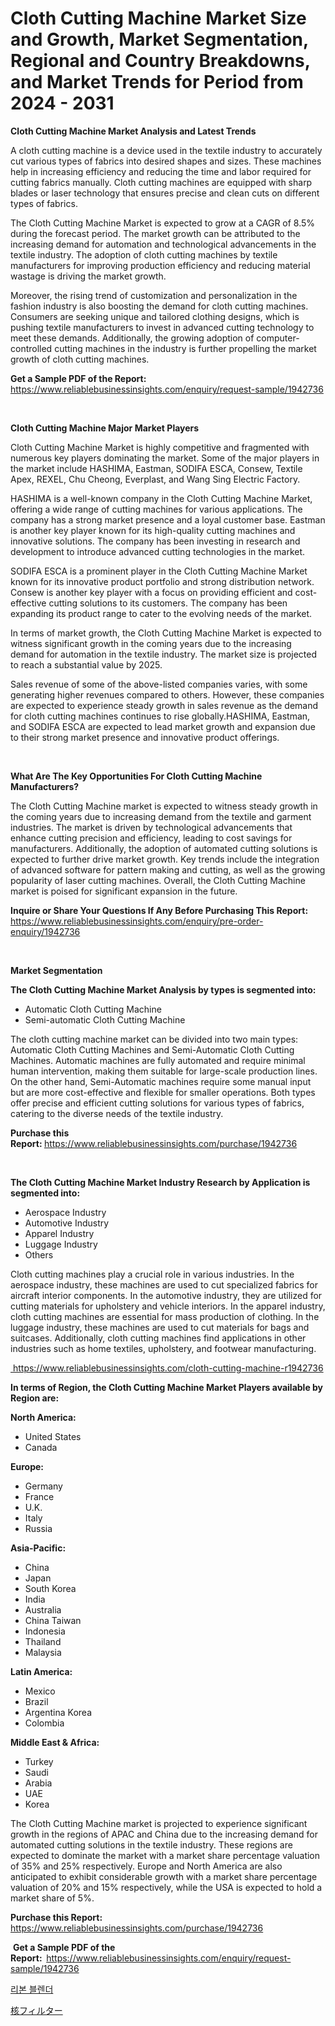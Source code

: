 <p><h1>Cloth Cutting Machine Market Size and Growth, Market Segmentation, Regional and Country Breakdowns, and Market Trends for Period from 2024 -  2031</h1></p><p><strong>Cloth Cutting Machine Market Analysis and Latest Trends</strong></p>
<p><p>A cloth cutting machine is a device used in the textile industry to accurately cut various types of fabrics into desired shapes and sizes. These machines help in increasing efficiency and reducing the time and labor required for cutting fabrics manually. Cloth cutting machines are equipped with sharp blades or laser technology that ensures precise and clean cuts on different types of fabrics.</p><p>The Cloth Cutting Machine Market is expected to grow at a CAGR of 8.5% during the forecast period. The market growth can be attributed to the increasing demand for automation and technological advancements in the textile industry. The adoption of cloth cutting machines by textile manufacturers for improving production efficiency and reducing material wastage is driving the market growth.</p><p>Moreover, the rising trend of customization and personalization in the fashion industry is also boosting the demand for cloth cutting machines. Consumers are seeking unique and tailored clothing designs, which is pushing textile manufacturers to invest in advanced cutting technology to meet these demands. Additionally, the growing adoption of computer-controlled cutting machines in the industry is further propelling the market growth of cloth cutting machines.</p></p>
<p><strong>Get a Sample PDF of the Report:&nbsp;</strong> <a href="https://www.reliablebusinessinsights.com/enquiry/request-sample/1942736">https://www.reliablebusinessinsights.com/enquiry/request-sample/1942736</a></p>
<p>&nbsp;</p>
<p><strong>Cloth Cutting Machine Major Market Players</strong></p>
<p><p>Cloth Cutting Machine Market is highly competitive and fragmented with numerous key players dominating the market. Some of the major players in the market include HASHIMA, Eastman, SODIFA ESCA, Consew, Textile Apex, REXEL, Chu Cheong, Everplast, and Wang Sing Electric Factory.</p><p>HASHIMA is a well-known company in the Cloth Cutting Machine Market, offering a wide range of cutting machines for various applications. The company has a strong market presence and a loyal customer base. Eastman is another key player known for its high-quality cutting machines and innovative solutions. The company has been investing in research and development to introduce advanced cutting technologies in the market.</p><p>SODIFA ESCA is a prominent player in the Cloth Cutting Machine Market known for its innovative product portfolio and strong distribution network. Consew is another key player with a focus on providing efficient and cost-effective cutting solutions to its customers. The company has been expanding its product range to cater to the evolving needs of the market.</p><p>In terms of market growth, the Cloth Cutting Machine Market is expected to witness significant growth in the coming years due to the increasing demand for automation in the textile industry. The market size is projected to reach a substantial value by 2025.</p><p>Sales revenue of some of the above-listed companies varies, with some generating higher revenues compared to others. However, these companies are expected to experience steady growth in sales revenue as the demand for cloth cutting machines continues to rise globally.HASHIMA, Eastman, and SODIFA ESCA are expected to lead market growth and expansion due to their strong market presence and innovative product offerings.</p></p>
<p>&nbsp;</p>
<p><strong>What Are The Key Opportunities For Cloth Cutting Machine Manufacturers?</strong></p>
<p><p>The Cloth Cutting Machine market is expected to witness steady growth in the coming years due to increasing demand from the textile and garment industries. The market is driven by technological advancements that enhance cutting precision and efficiency, leading to cost savings for manufacturers. Additionally, the adoption of automated cutting solutions is expected to further drive market growth. Key trends include the integration of advanced software for pattern making and cutting, as well as the growing popularity of laser cutting machines. Overall, the Cloth Cutting Machine market is poised for significant expansion in the future.</p></p>
<p><strong>Inquire or Share Your Questions If Any Before Purchasing This Report:</strong> <a href="https://www.reliablebusinessinsights.com/enquiry/pre-order-enquiry/1942736">https://www.reliablebusinessinsights.com/enquiry/pre-order-enquiry/1942736</a></p>
<p>&nbsp;</p>
<p><strong>Market Segmentation</strong></p>
<p><strong>The Cloth Cutting Machine Market Analysis by types is segmented into:</strong></p>
<p><ul><li>Automatic Cloth Cutting Machine</li><li>Semi-automatic Cloth Cutting Machine</li></ul></p>
<p><p>The cloth cutting machine market can be divided into two main types: Automatic Cloth Cutting Machines and Semi-Automatic Cloth Cutting Machines. Automatic machines are fully automated and require minimal human intervention, making them suitable for large-scale production lines. On the other hand, Semi-Automatic machines require some manual input but are more cost-effective and flexible for smaller operations. Both types offer precise and efficient cutting solutions for various types of fabrics, catering to the diverse needs of the textile industry.</p></p>
<p><strong>Purchase this Report:&nbsp;</strong><a href="https://www.reliablebusinessinsights.com/purchase/1942736">https://www.reliablebusinessinsights.com/purchase/1942736</a></p>
<p>&nbsp;</p>
<p><strong>The Cloth Cutting Machine Market Industry Research by Application is segmented into:</strong></p>
<p><ul><li>Aerospace Industry</li><li>Automotive Industry</li><li>Apparel Industry</li><li>Luggage Industry</li><li>Others</li></ul></p>
<p><p>Cloth cutting machines play a crucial role in various industries. In the aerospace industry, these machines are used to cut specialized fabrics for aircraft interior components. In the automotive industry, they are utilized for cutting materials for upholstery and vehicle interiors. In the apparel industry, cloth cutting machines are essential for mass production of clothing. In the luggage industry, these machines are used to cut materials for bags and suitcases. Additionally, cloth cutting machines find applications in other industries such as home textiles, upholstery, and footwear manufacturing.</p></p>
<p><a href="https://www.reliablebusinessinsights.com/cloth-cutting-machine-r1942736">&nbsp;https://www.reliablebusinessinsights.com/cloth-cutting-machine-r1942736</a></p>
<p><strong>In terms of Region, the Cloth Cutting Machine Market Players available by Region are:</strong></p>
<p>
    <p> <strong> North America: </strong>
        <ul>
            <li>United States</li>
            <li>Canada</li>
        </ul>
        </p> 
    <p> <strong> Europe: </strong>
        <ul>
            <li>Germany</li>
            <li>France</li>
            <li>U.K.</li>
            <li>Italy</li>
            <li>Russia</li>
        </ul>
        </p> 
    <p> <strong> Asia-Pacific: </strong>
        <ul>
            <li>China</li>
            <li>Japan</li>
            <li>South Korea</li>
            <li>India</li>
            <li>Australia</li>
            <li>China Taiwan</li>
            <li>Indonesia</li>
            <li>Thailand</li>
            <li>Malaysia</li>
        </ul>
        </p> 
    <p> <strong> Latin America: </strong>
        <ul>
            <li>Mexico</li>
            <li>Brazil</li>
            <li>Argentina Korea</li>
            <li>Colombia</li>
        </ul>
        </p> 
    <p> <strong> Middle East & Africa: </strong>
        <ul>
            <li>Turkey</li>
            <li>Saudi</li>
            <li>Arabia</li>
            <li>UAE</li>
            <li>Korea</li>
        </ul>
    </p>
    </p>
<p><p>The Cloth Cutting Machine market is projected to experience significant growth in the regions of APAC and China due to the increasing demand for automated cutting solutions in the textile industry. These regions are expected to dominate the market with a market share percentage valuation of 35% and 25% respectively. Europe and North America are also anticipated to exhibit considerable growth with a market share percentage valuation of 20% and 15% respectively, while the USA is expected to hold a market share of 5%.</p></p>
<p><strong>Purchase this Report: </strong><a href="https://www.reliablebusinessinsights.com/purchase/1942736">https://www.reliablebusinessinsights.com/purchase/1942736</a></p>
<p>&nbsp;<strong>Get a Sample PDF of the Report:&nbsp;&nbsp;</strong><a href="https://www.reliablebusinessinsights.com/enquiry/request-sample/1942736">https://www.reliablebusinessinsights.com/enquiry/request-sample/1942736</a></p>
<p><strong></strong></p>
<p><p><a href="https://github.com/vdhdwjyp90142/Market-Research-Report-List-3/blob/main/131843044193.md">리본 블렌더</a></p><p><a href="https://github.com/sghwr779811674/Market-Research-Report-List-3/blob/main/389398934063.md">核フィルター</a></p></p>